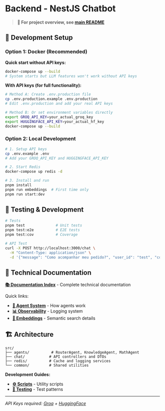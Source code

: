 # Backend - NestJS Chatbot

> **🔼 For project overview, see [main README](../README.md)**

## 🚀 Development Setup

### Option 1: Docker (Recommended)

**Quick start without API keys:**
```bash
docker-compose up --build
# System starts but LLM features won't work without API keys
```

**With API keys (for full functionality):**
```bash
# Method A: Create .env.production file
cp .env.production.example .env.production
# Edit .env.production and add your real API keys

# Method B: Or set environment variables directly
export GROQ_API_KEY=your_actual_groq_key
export HUGGINGFACE_API_KEY=your_actual_hf_key
docker-compose up --build
```

### Option 2: Local Development
```bash
# 1. Setup API keys
cp .env.example .env
# Add your GROQ_API_KEY and HUGGINGFACE_API_KEY

# 2. Start Redis
docker-compose up redis -d

# 3. Install and run
pnpm install
pnpm run embeddings  # First time only
pnpm run start:dev
```

## 🧪 Testing & Development

```bash
# Tests
pnpm test              # Unit tests
pnpm test:e2e          # E2E tests  
pnpm test:cov          # Coverage

# API Test
curl -X POST http://localhost:3000/chat \
  -H "Content-Type: application/json" \
  -d '{"message": "Como acompanhar meu pedido?", "user_id": "test", "conversation_id": "conv-1"}'
```

## 📖 Technical Documentation

**[📚 Documentation Index](./docs/README.md)** - Complete technical documentation

Quick links:
- **[🧠 Agent System](./docs/KNOWLEDGE_AGENT.md)** - How agents work
- **[📊 Observability](./docs/OBSERVABILITY_IMPLEMENTATION.md)** - Logging system  
- **[🔧 Embeddings](./docs/EMBEDDINGS.md)** - Semantic search details

## 🏗️ Architecture

```
src/
├── agents/          # RouterAgent, KnowledgeAgent, MathAgent
├── chat/           # API controllers and DTOs  
├── redis/          # Cache and logging services
└── common/         # Shared utilities
```

**Development Guides:**
- **[⚙️ Scripts](./scripts/README.md)** - Utility scripts
- **[🧪 Testing](./test/README.md)** - Test patterns

---
*API Keys required: [Groq](https://console.groq.com) + [HuggingFace](https://huggingface.co/settings/tokens)*
